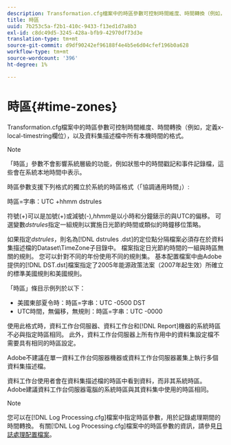 ```yaml
---
description: Transformation.cfg檔案中的時區參數可控制時間維度、時間轉換（例如，定義x-local-timestring欄位），以及資料集描述檔中所有本機時間的格式。
title: 時區
uuid: 7b253c5a-f2b1-410c-9433-f13ed1d7a8b3
exl-id: c8dc49d5-3245-428a-bfb9-42970df73d3e
translation-type: tm+mt
source-git-commit: d9df90242ef96188f4e4b5e6d04cfef196b0a628
workflow-type: tm+mt
source-wordcount: '396'
ht-degree: 1%

---
```


# 時區{#time-zones}

Transformation.cfg檔案中的時區參數可控制時間維度、時間轉換（例如，定義x-local-timestring欄位），以及資料集描述檔中所有本機時間的格式。

>[!NOTE]
>
>「時區」參數不會影響系統層級的功能，例如狀態中的時間戳記和事件記錄檔，這些會在系統本地時間中表示。

時區參數支援下列格式的獨立於系統的時區格式（「協調通用時間」）:

時區=字串：UTC +hhmm dstrules

符號(+)可以是加號(+)或減號(-),*hhmm*&#x200B;是以小時和分鐘錶示的與UTC的偏移。 可選變數&#x200B;*dstrules*&#x200B;指定一組規則以實施日光節約時間或類似的時鐘移位策略。

如果指定&#x200B;*dstrules*，則名為[!DNL dstrules .dst]的定位點分隔檔案必須存在於資料集描述檔的Dataset\TimeZone子目錄中。 檔案指定日光節約時間的一組與時區無關的規則。 您可以針對不同的年份使用不同的規則集。 基本配置檔案中由Adobe提供的[!DNL DST.dst]檔案指定了2005年能源政策法案（2007年起生效）所確立的標準美國規則和美國規則。

「時區」條目示例列於以下：

* 美國東部夏令時：時區=字串：UTC -0500 DST
* UTC時間，無偏移，無規則：時區=字串：UTC -0000

使用此格式時，資料工作台伺服器、資料工作台和[!DNL Report]機器的系統時區不必與指定時區相同。 此外，資料工作台伺服器上所有作用中的資料集設定檔不需要具有相同的時區設定。

Adobe不建議在單一資料工作台伺服器機器或資料工作台伺服器叢集上執行多個資料集描述檔。

資料工作台使用者會在資料集描述檔的時區中看到資料，而非其系統時區。 Adobe建議資料工作台伺服器電腦的系統時區與其資料集中使用的時區相同。

>[!NOTE]
>
>您可以在[!DNL Log Processing.cfg]檔案中指定時區參數，用於記錄處理期間的時間轉換。 有關[!DNL Log Processing.cfg]檔案中的時區參數的資訊，請參見[日誌處理配置檔案](../../../../home/c-dataset-const-proc/c-log-proc-config-file/c-abt-log-proc-config-file.md)。

